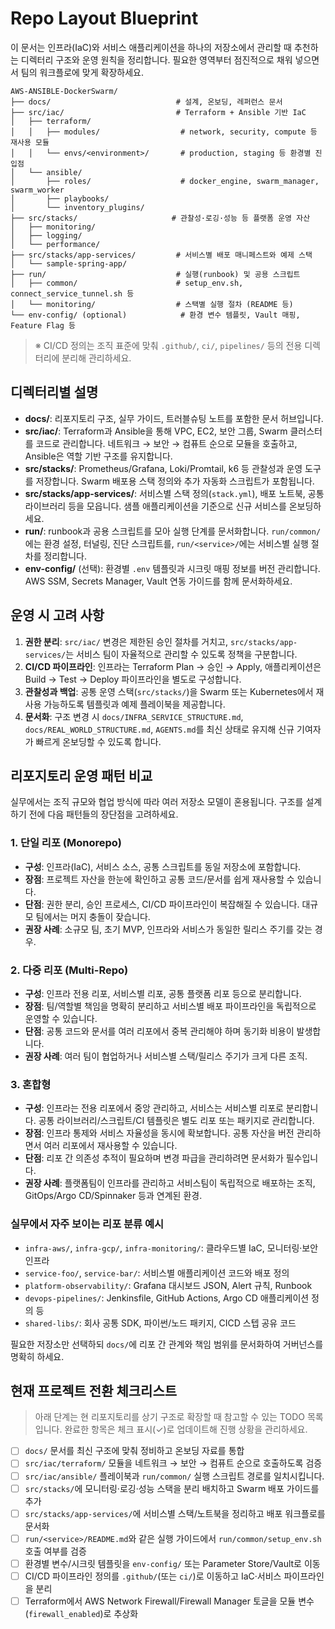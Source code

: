 # Repo Layout Blueprint

이 문서는 인프라(IaC)와 서비스 애플리케이션을 하나의 저장소에서 관리할 때 추천하는 디렉터리 구조와 운영 원칙을 정리합니다. 필요한 영역부터 점진적으로 채워 넣으면서 팀의 워크플로에 맞게 확장하세요.

```
AWS-ANSIBLE-DockerSwarm/
├── docs/                            # 설계, 온보딩, 레퍼런스 문서
├── src/iac/                         # Terraform + Ansible 기반 IaC
│   ├── terraform/
│   │   ├── modules/                  # network, security, compute 등 재사용 모듈
│   │   └── envs/<environment>/       # production, staging 등 환경별 진입점
│   └── ansible/
│       ├── roles/                    # docker_engine, swarm_manager, swarm_worker
│       ├── playbooks/
│       └── inventory_plugins/
├── src/stacks/                     # 관찰성·로깅·성능 등 플랫폼 운영 자산
│   ├── monitoring/
│   ├── logging/
│   └── performance/
├── src/stacks/app-services/         # 서비스별 배포 매니페스트와 예제 스택
│   └── sample-spring-app/
├── run/                             # 실행(runbook) 및 공용 스크립트
│   ├── common/                      # setup_env.sh, connect_service_tunnel.sh 등
│   └── monitoring/                  # 스택별 실행 절차 (README 등)
└── env-config/ (optional)            # 환경 변수 템플릿, Vault 매핑, Feature Flag 등
```

> ※ CI/CD 정의는 조직 표준에 맞춰 `.github/`, `ci/`, `pipelines/` 등의 전용 디렉터리에 분리해 관리하세요.

## 디렉터리별 설명
- **docs/**: 리포지토리 구조, 실무 가이드, 트러블슈팅 노트를 포함한 문서 허브입니다.
- **src/iac/**: Terraform과 Ansible을 통해 VPC, EC2, 보안 그룹, Swarm 클러스터를 코드로 관리합니다. 네트워크 → 보안 → 컴퓨트 순으로 모듈을 호출하고, Ansible은 역할 기반 구조를 유지합니다.
- **src/stacks/**: Prometheus/Grafana, Loki/Promtail, k6 등 관찰성과 운영 도구를 저장합니다. Swarm 배포용 스택 정의와 추가 자동화 스크립트가 포함됩니다.
- **src/stacks/app-services/**: 서비스별 스택 정의(`stack.yml`), 배포 노트북, 공통 라이브러리 등을 모읍니다. 샘플 애플리케이션을 기준으로 신규 서비스를 온보딩하세요.
- **run/**: runbook과 공용 스크립트를 모아 실행 단계를 문서화합니다. `run/common/`에는 환경 설정, 터널링, 진단 스크립트를, `run/<service>/`에는 서비스별 실행 절차를 정리합니다.
- **env-config/** (선택): 환경별 `.env` 템플릿과 시크릿 매핑 정보를 버전 관리합니다. AWS SSM, Secrets Manager, Vault 연동 가이드를 함께 문서화하세요.

## 운영 시 고려 사항
1. **권한 분리**: `src/iac/` 변경은 제한된 승인 절차를 거치고, `src/stacks/app-services/`는 서비스 팀이 자율적으로 관리할 수 있도록 정책을 구분합니다.
2. **CI/CD 파이프라인**: 인프라는 Terraform Plan → 승인 → Apply, 애플리케이션은 Build → Test → Deploy 파이프라인을 별도로 구성합니다.
3. **관찰성과 백업**: 공통 운영 스택(`src/stacks/`)을 Swarm 또는 Kubernetes에서 재사용 가능하도록 템플릿과 예제 플레이북을 제공합니다.
4. **문서화**: 구조 변경 시 `docs/INFRA_SERVICE_STRUCTURE.md`, `docs/REAL_WORLD_STRUCTURE.md`, `AGENTS.md`를 최신 상태로 유지해 신규 기여자가 빠르게 온보딩할 수 있도록 합니다.

## 리포지토리 운영 패턴 비교
실무에서는 조직 규모와 협업 방식에 따라 여러 저장소 모델이 혼용됩니다. 구조를 설계하기 전에 다음 패턴들의 장단점을 고려하세요.

### 1. 단일 리포 (Monorepo)
- **구성**: 인프라(IaC), 서비스 소스, 공통 스크립트를 동일 저장소에 포함합니다.
- **장점**: 프로젝트 자산을 한눈에 확인하고 공통 코드/문서를 쉽게 재사용할 수 있습니다.
- **단점**: 권한 분리, 승인 프로세스, CI/CD 파이프라인이 복잡해질 수 있습니다. 대규모 팀에서는 머지 충돌이 잦습니다.
- **권장 사례**: 소규모 팀, 초기 MVP, 인프라와 서비스가 동일한 릴리스 주기를 갖는 경우.

### 2. 다중 리포 (Multi-Repo)
- **구성**: 인프라 전용 리포, 서비스별 리포, 공통 플랫폼 리포 등으로 분리합니다.
- **장점**: 팀/역할별 책임을 명확히 분리하고 서비스별 배포 파이프라인을 독립적으로 운영할 수 있습니다.
- **단점**: 공통 코드와 문서를 여러 리포에서 중복 관리해야 하며 동기화 비용이 발생합니다.
- **권장 사례**: 여러 팀이 협업하거나 서비스별 스택/릴리스 주기가 크게 다른 조직.

### 3. 혼합형
- **구성**: 인프라는 전용 리포에서 중앙 관리하고, 서비스는 서비스별 리포로 분리합니다. 공통 라이브러리/스크립트/CI 템플릿은 별도 리포 또는 패키지로 관리합니다.
- **장점**: 인프라 통제와 서비스 자율성을 동시에 확보합니다. 공통 자산을 버전 관리하면서 여러 리포에서 재사용할 수 있습니다.
- **단점**: 리포 간 의존성 추적이 필요하며 변경 파급을 관리하려면 문서화가 필수입니다.
- **권장 사례**: 플랫폼팀이 인프라를 관리하고 서비스팀이 독립적으로 배포하는 조직, GitOps/Argo CD/Spinnaker 등과 연계된 환경.

### 실무에서 자주 보이는 리포 분류 예시
- `infra-aws/`, `infra-gcp/`, `infra-monitoring/`: 클라우드별 IaC, 모니터링·보안 인프라
- `service-foo/`, `service-bar/`: 서비스별 애플리케이션 코드와 배포 정의
- `platform-observability/`: Grafana 대시보드 JSON, Alert 규칙, Runbook
- `devops-pipelines/`: Jenkinsfile, GitHub Actions, Argo CD 애플리케이션 정의 등
- `shared-libs/`: 회사 공통 SDK, 파이썬/노드 패키지, CICD 스텝 공유 코드

필요한 저장소만 선택하되 `docs/`에 리포 간 관계와 책임 범위를 문서화하여 거버넌스를 명확히 하세요.

## 현재 프로젝트 전환 체크리스트
> 아래 단계는 현 리포지토리를 상기 구조로 확장할 때 참고할 수 있는 TODO 목록입니다. 완료한 항목은 체크 표시(✓)로 업데이트해 진행 상황을 관리하세요.

- [ ] `docs/` 문서를 최신 구조에 맞춰 정비하고 온보딩 자료를 통합
- [ ] `src/iac/terraform/` 모듈을 네트워크 → 보안 → 컴퓨트 순으로 호출하도록 검증
- [ ] `src/iac/ansible/` 플레이북과 `run/common/` 실행 스크립트 경로를 일치시킵니다.
- [ ] `src/stacks/`에 모니터링·로깅·성능 스택을 분리 배치하고 Swarm 배포 가이드를 추가
- [ ] `src/stacks/app-services/`에 서비스별 스택/노트북을 정리하고 배포 워크플로를 문서화
- [ ] `run/<service>/README.md`와 같은 실행 가이드에서 `run/common/setup_env.sh` 호출 여부를 검증
- [ ] 환경별 변수/시크릿 템플릿을 `env-config/` 또는 Parameter Store/Vault로 이동
- [ ] CI/CD 파이프라인 정의를 `.github/`(또는 `ci/`)로 이동하고 IaC·서비스 파이프라인을 분리
- [ ] Terraform에서 AWS Network Firewall/Firewall Manager 토글을 모듈 변수(`firewall_enabled`)로 추상화
